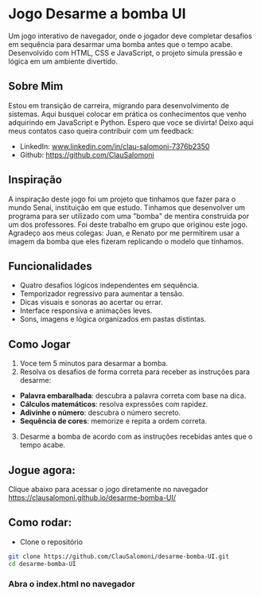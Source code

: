 # Jogo Desarme a bomba UI
Um jogo interativo de navegador, onde o jogador deve completar desafios em sequência para desarmar uma bomba antes que o tempo acabe. Desenvolvido com HTML, CSS e JavaScript, o projeto simula pressão e lógica em um ambiente divertido.
## Sobre Mim
Estou em transição de carreira, migrando para desenvolvimento de sistemas. Aqui busquei colocar em prática os conhecimentos que venho adquirindo em JavaScript e Python. Espero que voce se divirta! Deixo aqui meus contatos caso queira contribuir com um feedback:
- LinkedIn: www.linkedin.com/in/clau-salomoni-7376b2350
- Github: https://github.com/ClauSalomoni

## Inspiração
A inspiração deste jogo foi um projeto que tinhamos que fazer para o mundo Senai, instituição em que estudo. Tinhamos que desenvolver um programa para ser utilizado com uma "bomba" de mentira construída por um dos professores. Foi deste trabalho em grupo que originou este jogo. Agradeço aos meus colegas: Juan, e Renato por me permitirem usar a imagem da bomba que eles fizeram replicando o modelo que tínhamos. 
## Funcionalidades
- Quatro desafios lógicos independentes em sequência.
- Temporizador regressivo para aumentar a tensão.
- Dicas visuais e sonoras ao acertar ou errar.
- Interface responsiva e animações leves.
- Sons, imagens e lógica organizados em pastas distintas.
## Como Jogar
1. Voce tem 5 minutos para desarmar a bomba.
2. Resolva os desafios de forma correta para receber as instruções para desarme:
-   **Palavra embaralhada**: descubra a palavra correta com base na dica.
-   **Cálculos matemáticos**: resolva expressões com rapidez.
-   **Adivinhe o número**: descubra o número secreto.
-   **Sequência de cores**: memorize e repita a ordem correta.
3. Desarme a bomba de acordo com as instruções recebidas antes que o tempo acabe.
## Jogue agora: 
Clique abaixo para acessar o jogo diretamente no navegador
https://clausalomoni.github.io/desarme-bomba-UI/
## Como rodar:
- Clone o repositório
```bash
git clone https://github.com/ClauSalomoni/desarme-bomba-UI.git
cd desarme-bomba-UI
```


### Abra o index.html no navegador

 